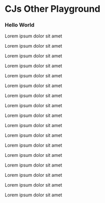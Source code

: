 # CJs Other Playground

### Hello World

Lorem ipsum dolor sit amet

Lorem ipsum dolor sit amet

Lorem ipsum dolor sit amet

Lorem ipsum dolor sit amet

Lorem ipsum dolor sit amet

Lorem ipsum dolor sit amet

Lorem ipsum dolor sit amet

Lorem ipsum dolor sit amet

Lorem ipsum dolor sit amet

Lorem ipsum dolor sit amet

Lorem ipsum dolor sit amet

Lorem ipsum dolor sit amet

Lorem ipsum dolor sit amet

Lorem ipsum dolor sit amet

Lorem ipsum dolor sit amet

Lorem ipsum dolor sit amet

Lorem ipsum dolor sit amet
